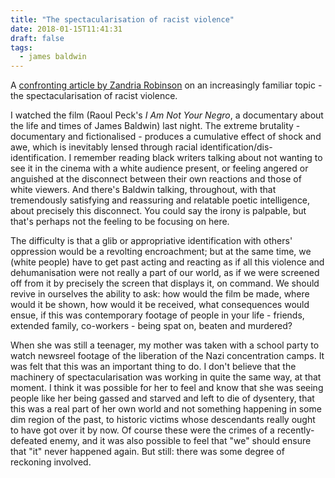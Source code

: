 ```yaml
---
title: "The spectacularisation of racist violence"
date: 2018-01-15T11:41:31
draft: false
tags:
  - james baldwin
---
```

A [confronting article by Zandria Robinson](https://hyperallergic.com/370394/i-am-not-your-negress-on-violence-and-american-necrophilia/) on an increasingly familiar topic - the spectacularisation of racist violence.

I watched the film (Raoul Peck's _I Am Not Your Negro_, a documentary about the life and times of James Baldwin) last night. The extreme brutality - documentary and fictionalised - produces a cumulative effect of shock and awe, which is inevitably lensed through racial identification/dis-identification. I remember reading black writers talking about not wanting to see it in the cinema with a white audience present, or feeling angered or anguished at the disconnect between their own reactions and those of white viewers. And there's Baldwin talking, throughout, with that tremendously satisfying and reassuring and relatable poetic intelligence, about precisely this disconnect. You could say the irony is palpable, but that's perhaps not the feeling to be focusing on here.

The difficulty is that a glib or appropriative identification with others' oppression would be a revolting encroachment; but at the same time, we (white people) have to get past acting and reacting as if all this violence and dehumanisation were not really a part of our world, as if we were screened off from it by precisely the screen that displays it, on command. We should revive in ourselves the ability to ask: how would the film be made, where would it be shown, how would it be received, what consequences would ensue, if this was contemporary footage of people in your life - friends, extended family, co-workers - being spat on, beaten and murdered?

When she was still a teenager, my mother was taken with a school party to watch newsreel footage of the liberation of the Nazi concentration camps. It was felt that this was an important thing to do. I don't believe that the machinery of spectacularisation was working in quite the same way, at that moment. I think it was possible for her to feel and know that she was seeing people like her being gassed and starved and left to die of dysentery, that this was a real part of her own world and not something happening in some dim region of the past, to historic victims whose descendants really ought to have got over it by now. Of course these were the crimes of a recently-defeated enemy, and it was also possible to feel that "we" should ensure that "it" never happened again. But still: there was some degree of reckoning involved.

